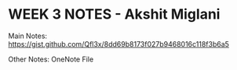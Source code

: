 # WEEK 3 NOTES - Akshit Miglani


Main Notes: 
https://gist.github.com/Qfl3x/8dd69b8173f027b9468016c118f3b6a5


Other Notes:
OneNote File